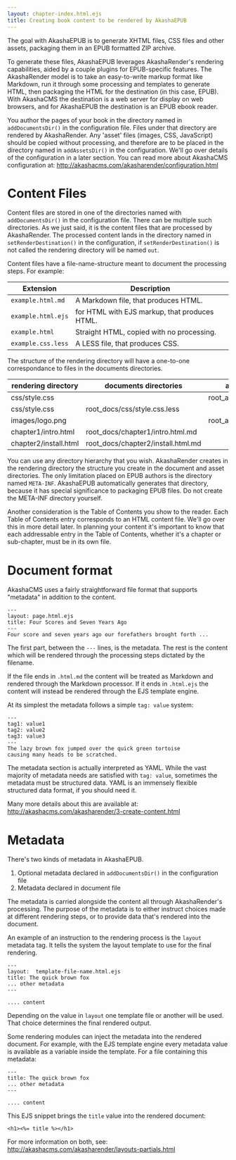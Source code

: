 ```yaml
---
layout: chapter-index.html.ejs
title: Creating book content to be rendered by AkashaEPUB
---
```


The goal with AkashaEPUB is to generate XHTML files, CSS files and other assets, packaging them in an EPUB formatted ZIP archive.

To generate these files, AkashaEPUB leverages AkashaRender's rendering capabilities, aided by a couple plugins for EPUB-specific features.  The AkashaRender model is to take an easy-to-write markup format like Markdown, run it through some processing and templates to generate HTML, then packaging the HTML for the destination (in this case, EPUB).  With AkashaCMS the destination is a web server for display on web browsers, and for AkashaEPUB the destination is an EPUB ebook reader.

You author the pages of your book in the directory named in `addDocumentsDir()` in the configuration file.  Files under that directory are rendered by AkashaRender.  Any 'asset' files (images, CSS, JavaScript) should be copied without processing, and therefore are to be placed in the directory named in `addAssetsDir()` in the configuration.  We'll go over details of the configuration in a later section.  You can read more about AkashaCMS configuration at: http://akashacms.com/akasharender/configuration.html

# Content Files

Content files are stored in one of the directories named with `addDocumentsDir()` in the configuration file.  There can be multiple such directories.  As we just said, it is the content files that are processed by AkashaRender.  The processed content lands in the directory named in `setRenderDestination()` in the configuration, if `setRenderDestination()` is not called the rendering directory will be named `out`.

Content files have a file-name-structure meant to document the processing steps. For example:


Extension | Description
----------|--------------
`example.html.md` | A Markdown file, that produces HTML.
`example.html.ejs` | for HTML with EJS markup, that produces HTML.
`example.html` | Straight HTML, copied with no processing.
`example.css.less` | A LESS file, that produces CSS.


The structure of the rendering directory will have a one-to-one correspondance to files in the documents directories.


rendering directory | documents directories | assets directories
--------------------|-----------------------|-----------------------
css/style.css |   | root_assets/css/style.css
css/style.css     | root_docs/css/style.css.less |
images/logo.png   |   | root_assets/images/logo.png
chapter1/intro.html | root_docs/chapter1/intro.html.md |   
chapter2/install.html | root_docs/chapter2/install.html.md |  

You can use any directory hierarchy that you wish.  AkashaRender creates in the rendering directory the structure you create in the document and asset directories.  The only limitation placed on EPUB authors is the directory named `META-INF`.  AkashaEPUB automatically generates that directory, because it has special significance to packaging EPUB files.  Do not create the META-INF directory yourself.

Another consideration is the Table of Contents you show to the reader.  Each Table of Contents entry corresponds to an HTML content file.  We'll go over this in more detail later.  In planning your content it's important to know that each addressable entry in the Table of Contents, whether it's a chapter or sub-chapter, must be in its own file.

# Document format


AkashaCMS uses a fairly straightforward file format that supports "metadata" in addition to the content.

```
---
layout: page.html.ejs
title: Four Scores and Seven Years Ago
---
Four score and seven years ago our forefathers brought forth ...
```

The first part, between the `---` lines, is the metadata.  The rest is the content which will be rendered through the processing steps dictated by the filename.  

If the file ends in `.html.md` the content will be treated as Markdown and rendered through the Markdown processor.  If it ends in `.html.ejs` the content will instead be rendered through the EJS template engine.

At its simplest the metadata follows a simple `tag: value` system:

```
---
tag1: value1
tag2: value2
tag3: value3
---
The lazy brown fox jumped over the quick green tortoise
causing many heads to be scratched.
```

The metadata section is actually interpreted as YAML.  While the vast majority of metadata needs are satisfied with `tag: value`, sometimes the metadata must be structured data.  YAML is an immensely flexible structured data format, if you should need it.

Many more details about this are available at:  http://akashacms.com/akasharender/3-create-content.html

# Metadata


There's two kinds of metadata in AkashaEPUB.

1. Optional metadata declared in `addDocumentsDir()` in the configuration file
1. Metadata declared in document file

The metadata is carried alongside the content all through AkashaRender's processing.  The purpose of the metadata is to either instruct choices made at different rendering steps, or to provide data that's rendered into the document.

An example of an instruction to the rendering process is the `layout` metadata tag.  It tells the system the layout template to use for the final rendering.

```
---
layout:  template-file-name.html.ejs
title: The quick brown fox
... other metadata
---

.... content
```

Depending on the value in `layout` one template file or another will be used.  That choice determines the final rendered output.

Some rendering modules can inject the metadata into the rendered document.  For example, with the EJS template engine every metadata value is available as a variable inside the template.  For a file containing this metadata:

```
---
title: The quick brown fox
... other metadata
---

.... content
```

This EJS snippet brings the `title` value into the rendered document:

```
<h1><%= title %></h1>
```

For more information on both, see: http://akashacms.com/akasharender/layouts-partials.html
